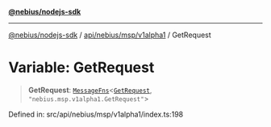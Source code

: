 [**@nebius/nodejs-sdk**](../../../../../README.md)

***

[@nebius/nodejs-sdk](../../../../../README.md) / [api/nebius/msp/v1alpha1](../README.md) / GetRequest

# Variable: GetRequest

> **GetRequest**: [`MessageFns`](../../../../../runtime/protos/core/interfaces/MessageFns.md)\<[`GetRequest`](../interfaces/GetRequest.md), `"nebius.msp.v1alpha1.GetRequest"`\>

Defined in: src/api/nebius/msp/v1alpha1/index.ts:198
